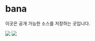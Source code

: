 # bana

이곳은 공개 가능한 소스를 저장하는 곳입니다.

<img src="https://capsule-render.vercel.app/api?type=waving&height=300&color=gradient&text=I%20like%20banacoffee&section=footer" />

<img src="https://img.shields.io/badge/aaaaa-4A154B?style=plastic&logo=CI/CD_JENKINS&logoColor=white">
